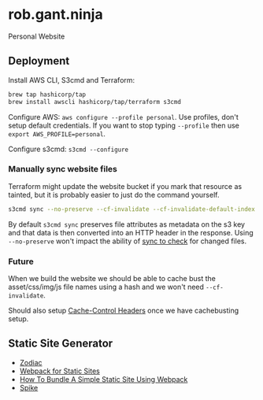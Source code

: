 # rob.gant.ninja

Personal Website

## Deployment

Install AWS CLI, S3cmd and Terraform:

```bash
brew tap hashicorp/tap
brew install awscli hashicorp/tap/terraform s3cmd
```

Configure AWS: `aws configure --profile personal`. Use profiles, don't setup default
credentials. If you want to stop typing `--profile` then use `export AWS_PROFILE=personal`.

Configure s3cmd: `s3cmd --configure`

### Manually sync website files

Terraform might update the website bucket if you mark that resource as tainted,
but it is probably easier to just do the command yourself.

```bash
s3cmd sync --no-preserve --cf-invalidate --cf-invalidate-default-index --delete-removed --exclude=* --rinclude-from=dist-files ./ s3://rob-gant-ninja/
```

By default `s3cmd sync` preserves file attributes as metadata on the s3 key and that
data is then converted into an HTTP header in the response. Using `--no-preserve`
won't impact the ability of [sync to check](https://github.com/s3tools/s3cmd/blob/ae6a635312abba7e5353f257e60e845034ad9ecf/S3/Config.py#L163)
for changed files.

### Future

When we build the website we should be able to cache bust the asset/css/img/js file
names using a hash and we won't need `--cf-invalidate`.

Should also setup [Cache-Control Headers](https://docs.aws.amazon.com/AmazonCloudFront/latest/DeveloperGuide/Expiration.html)
once we have cachebusting setup.

## Static Site Generator

* [Zodiac](https://github.com/nuex/zodiac)
* [Webpack for Static Sites](https://medium.com/riow/webpack-for-static-sites-9cbfd8363abb)
* [How To Bundle A Simple Static Site Using Webpack](https://www.sitepoint.com/bundle-static-site-webpack/)
* [Spike](https://www.spike.cf/)
